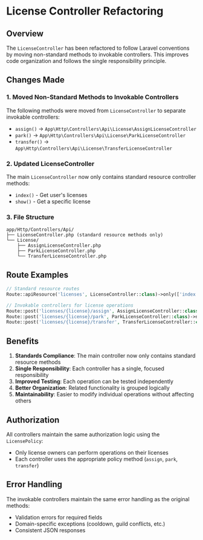 # License Controller Refactoring

## Overview

The `LicenseController` has been refactored to follow Laravel conventions by moving non-standard methods to invokable controllers. This improves code organization and follows the single responsibility principle.

## Changes Made

### 1. Moved Non-Standard Methods to Invokable Controllers

The following methods were moved from `LicenseController` to separate invokable controllers:

- `assign()` → `App\Http\Controllers\Api\License\AssignLicenseController`
- `park()` → `App\Http\Controllers\Api\License\ParkLicenseController`
- `transfer()` → `App\Http\Controllers\Api\License\TransferLicenseController`

### 2. Updated LicenseController

The main `LicenseController` now only contains standard resource controller methods:
- `index()` - Get user's licenses
- `show()` - Get a specific license

### 3. File Structure

```
app/Http/Controllers/Api/
├── LicenseController.php (standard resource methods only)
└── License/
    ├── AssignLicenseController.php
    ├── ParkLicenseController.php
    └── TransferLicenseController.php
```

## Route Examples

```php
// Standard resource routes
Route::apiResource('licenses', LicenseController::class)->only(['index', 'show']);

// Invokable controllers for license operations
Route::post('licenses/{license}/assign', AssignLicenseController::class)->name('licenses.assign');
Route::post('licenses/{license}/park', ParkLicenseController::class)->name('licenses.park');
Route::post('licenses/{license}/transfer', TransferLicenseController::class)->name('licenses.transfer');
```

## Benefits

1. **Standards Compliance**: The main controller now only contains standard resource methods
2. **Single Responsibility**: Each controller has a single, focused responsibility
3. **Improved Testing**: Each operation can be tested independently
4. **Better Organization**: Related functionality is grouped logically
5. **Maintainability**: Easier to modify individual operations without affecting others

## Authorization

All controllers maintain the same authorization logic using the `LicensePolicy`:
- Only license owners can perform operations on their licenses
- Each controller uses the appropriate policy method (`assign`, `park`, `transfer`)

## Error Handling

The invokable controllers maintain the same error handling as the original methods:
- Validation errors for required fields
- Domain-specific exceptions (cooldown, guild conflicts, etc.)
- Consistent JSON responses
